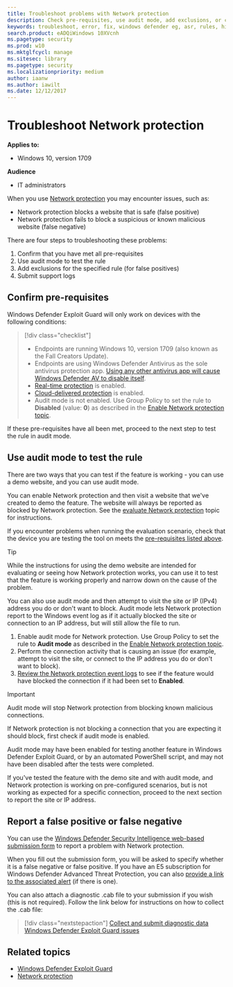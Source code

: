 ```yaml
---
title: Troubleshoot problems with Network protection
description: Check pre-requisites, use audit mode, add exclusions, or collect diagnostic data to help troubleshoot issues
keywords: troubleshoot, error, fix, windows defender eg, asr, rules, hips, troubleshoot, audit, exclusion, false positive, broken, blocking
search.product: eADQiWindows 10XVcnh
ms.pagetype: security
ms.prod: w10
ms.mktglfcycl: manage
ms.sitesec: library
ms.pagetype: security
ms.localizationpriority: medium
author: iaanw
ms.author: iawilt
ms.date: 12/12/2017
---
```


# Troubleshoot Network protection

**Applies to:**

- Windows 10, version 1709

**Audience**

- IT administrators

When you use [Network protection](network-protection-exploit-guard.md) you may encounter issues, such as:

- Network protection blocks a website that is safe (false positive)
- Network protection fails to block a suspicious or known malicious website (false negative)



There are four steps to troubleshooting these problems:

1. Confirm that you have met all pre-requisites
2. Use audit mode to test the rule
3. Add exclusions for the specified rule (for false positives)
3. Submit support logs



## Confirm pre-requisites

Windows Defender Exploit Guard will only work on devices with the following conditions:

>[!div class="checklist"]
> - Endpoints are running Windows 10, version 1709 (also known as the Fall Creators Update).
> - Endpoints are using Windows Defender Antivirus as the sole antivirus protection app. [Using any other antivirus app will cause Windows Defender AV to disable itself](../windows-defender-antivirus/windows-defender-antivirus-compatibility.md).
> - [Real-time protection](../windows-defender-antivirus/configure-real-time-protection-windows-defender-antivirus.md) is enabled.
> - [Cloud-delivered protection](../windows-defender-antivirus/enable-cloud-protection-windows-defender-antivirus.md) is enabled.
> - Audit mode is not enabled. Use Group Policy to set the rule to **Disabled** (value: **0**) as described in the [Enable Network protection topic](enable-network-protection.md#use-group-policy-to-enable-or-audit-network-protection).


If these pre-requisites have all been met, proceed to the next step to test the rule in audit mode.

## Use audit mode to test the rule

There are two ways that you can test if the feature is working - you can use a demo website, and you can use audit mode.

You can enable Network protection and then visit a website that we've created to demo the feature. The website will always be reported as blocked by Network protection. See the [evaluate Network protection](evaluate-network-protection.md) topic for instructions.

If you encounter problems when running the evaluation scenario, check that the device you are testing the tool on meets the [pre-requisites listed above](#confirm-pre-requisites).

>[!TIP]
>While the instructions for using the demo website are intended for evaluating or seeing how Network protection works, you can use it to test that the feature is working properly and narrow down on the cause of the problem. 

You can also use audit mode and then attempt to visit the site or IP (IPv4) address you do or don't want to block. Audit mode lets Network protection report to the Windows event log as if it actually blocked the site or connection to an IP address, but will still allow the file to run.

1. Enable audit mode for Network protection. Use Group Policy to set the rule to **Audit mode** as described in the [Enable Network protection topic](enable-network-protection.md#use-group-policy-to-enable-or-audit-network-protection).
2. Perform the connection activity that is causing an issue (for example, attempt to visit the site, or connect to the IP address you do or don't want to block).
3. [Review the Network protection event logs](network-protection-exploit-guard.md#review-network-protection-events-in-windows-event-viewer) to see if the feature would have blocked the connection if it had been set to **Enabled**.


>[!IMPORTANT] 
>Audit mode will stop Network protection from blocking known malicious connections. 
>
>If Network protection is not blocking a connection that you are expecting it should block, first check if audit mode is enabled. 
>
>Audit mode may have been enabled for testing another feature in Windows Defender Exploit Guard, or by an automated PowerShell script, and may not have been disabled after the tests were completed.


If you've tested the feature with the demo site and with audit mode, and Network protection is working on pre-configured scenarios, but is not working as expected for a specific connection, proceed to the next section to report the site or IP address. 

## Report a false positive or false negative

You can use the [Windows Defender Security Intelligence web-based submission form](https://www.microsoft.com/en-us/wdsi/filesubmission) to report a problem with Network protection.

When you fill out the submission form, you will be asked to specify whether it is a false negative or false positive. If you have an E5 subscription for Windows Defender Advanced Threat Protection, you can also [provide a link to the associated alert](../windows-defender-atp/alerts-queue-windows-defender-advanced-threat-protection.md) (if there is one).

You can also attach a diagnostic .cab file to your submission if you wish (this is not required). Follow the link below for instructions on how to collect the .cab file:

> [!div class="nextstepaction"]
> [Collect and submit diagnostic data Windows Defender Exploit Guard issues](collect-cab-files-exploit-guard-submission.md)






## Related topics

- [Windows Defender Exploit Guard](windows-defender-exploit-guard.md)
- [Network protection](network-protection-exploit-guard.md)
